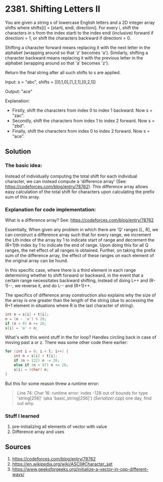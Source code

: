 # 2381. Shifting Letters II

You are given a string s of lowercase English letters and a 2D integer array shifts where shifts[i] = [starti, endi, directioni]. For every i, shift the characters in s from the index starti to the index endi (inclusive) forward if directioni = 1, or shift the characters backward if directioni = 0.

Shifting a character forward means replacing it with the next letter in the alphabet (wrapping around so that 'z' becomes 'a'). Similarly, shifting a character backward means replacing it with the previous letter in the alphabet (wrapping around so that 'a' becomes 'z').

Return the final string after all such shifts to s are applied.

Input: s = "abc", shifts = [[0,1,0],[1,2,1],[0,2,1]]

Output: "ace"

Explanation: 
- Firstly, shift the characters from index 0 to index 1 backward. Now s = "zac".
- Secondly, shift the characters from index 1 to index 2 forward. Now s = "zbd".
- Finally, shift the characters from index 0 to index 2 forward. Now s = "ace".

## Solution

### The basic idea:

Instead of individually computing the total shift for each individual character, we can instead compute a 'difference array' (See: https://codeforces.com/blog/entry/78762). This difference array allows easy calculation of the total shift for characters upon calculating the prefix sum of this array.

### Explanation for code implementation:

What is a difference array? See: https://codeforces.com/blog/entry/78762

Essentially, When given any problem in which there are 'Q' ranges [L, R], we can construct a difference array such that for every range, we increment the Lth index of the array by 1 to indicate start of range and decrement the (R+1)th index by 1 to indicate the end of range. Upon doing this for all Q ranges, the net effect of all ranges is obtained. Further, on taking the prefix sum of the difference array, the effect of these ranges on each element of the original array can be found.

In this specific case, where there is a third element in each range determining whether to shift forward or backward, in the event that a certain range necessitates backward shifting, instead of doing L++ and (R-1)--, we reverse it, and do L-- and (R+1)++.

The specifics of difference array construction also explains why the size of the array is one greater than the length of the string (due to accessing the R+1 element in situations where R is the last character of string).

```cpp
int n = s[i] + t[i];
n = (n - 'a') % 26; 
if (n < 0) n += 26; 
s[i] = 'a' + n;
```
What's with this weird stuff in the for loop? Handles circling back in case of moving past a or z. There was some other code there earlier:

```cpp
for (int i = 0; i < l; i++) {
    int n = s[i] + t[i];
    if (n > 122) n -= 26;
    else if (n < 97) n += 26;
    s[i] = (char) n;
}
```
But this for some reason threw a runtime error:
> Line 74: Char 16: runtime error: index -128 out of bounds for type 'string[256]' (aka 'basic_string<char>[256]') (_Serializer_.cpp)
one day, find out why.

### Stuff I learned

1. pre-initializing all elements of vector with value
2. Difference array and uses

## Sources

1. https://codeforces.com/blog/entry/78762
2. https://en.wikipedia.org/wiki/ASCII#Character_set
3. https://www.geeksforgeeks.org/initialize-a-vector-in-cpp-different-ways/